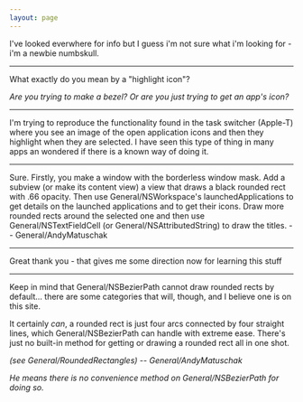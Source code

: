 ```yaml
---
layout: page
---
```




I've looked everwhere for info but I guess i'm not sure what i'm looking for - i'm a newbie numbskull.

----

What exactly do you mean by a "highlight icon"?

*Are you trying to make a bezel? Or are you just trying to get an app's icon?*

----

I'm trying to reproduce the functionality found in the task switcher (Apple-T) where you see an image of the open application icons and then they highlight when they are selected. I have seen this type of thing in many apps an wondered if there is a known way of doing it.

----

Sure. Firstly, you make a window with the borderless window mask. Add a subview (or make its content view) a view that draws a black rounded rect with .66 opacity. Then use General/NSWorkspace's launchedApplications to get details on the launched applications and to get their icons. Draw more rounded rects around the selected one and then use General/NSTextFieldCell (or General/NSAttributedString) to draw the titles. -- General/AndyMatuschak

----

Great thank you - that gives me some direction now for learning this stuff

----

Keep in mind that General/NSBezierPath cannot draw rounded rects by default... there are some categories that will, though, and I believe one is on this site.

It certainly *can*, a rounded rect is just four arcs connected by four straight lines, which General/NSBezierPath can handle with extreme ease. There's just no built-in method for getting or drawing a rounded rect all in one shot.

*(see General/RoundedRectangles) -- General/AndyMatuschak*

*He means there is no convenience method on General/NSBezierPath for doing so.*